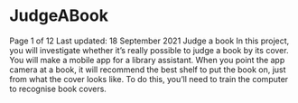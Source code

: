 # JudgeABook
Page 1 of 12 Last updated: 18 September 2021 Judge a book In this project, you will investigate whether it’s really possible to judge a book by its cover. You will make a mobile app for a library assistant. When you point the app camera at a book, it will recommend the best shelf to put the book on, just from what the cover looks like. To do this, you’ll need to train the computer to recognise book covers.

